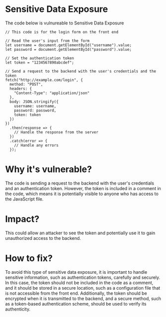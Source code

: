 # Sensitive Data Exposure

The code below is vulnureable to Sensitive Data Exposure

```
// This code is for the login form on the front end

// Read the user's input from the form
let username = document.getElementById("username").value;
let password = document.getElementById("password").value;

// Set the authentication token
let token = "1234567890abcdef";

// Send a request to the backend with the user's credentials and the token
fetch("http://example.com/login", {
  method: "POST",
  headers: {
    "Content-Type": "application/json"
  },
  body: JSON.stringify({
    username: username,
    password: password,
    token: token
  })
})
  .then(response => {
    // Handle the response from the server
  })
  .catch(error => {
    // Handle any errors
  });
```

# Why it's vulnerable?
The code is sending a request to the backend with the user's credentials and an authentication token. However, the token is included in a comment in the code, which means it is potentially visible to anyone who has access to the JavaScript file.

# Impact?
This could allow an attacker to see the token and potentially use it to gain unauthorized access to the backend.

# How to fix?
To avoid this type of sensitive data exposure, it is important to handle sensitive information, such as authentication tokens, carefully and securely. In this case, the token should not be included in the code as a comment, and it should be stored in a secure location, such as a configuration file that is not accessible from the front end. Additionally, the token should be encrypted when it is transmitted to the backend, and a secure method, such as a token-based authentication scheme, should be used to verify its authenticity.
